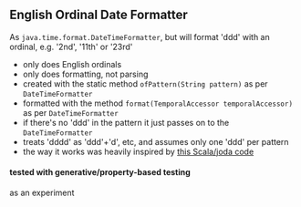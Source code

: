 ## English Ordinal Date Formatter
As `java.time.format.DateTimeFormatter`, but will format 'ddd' with an ordinal, e.g. '2nd', '11th' or '23rd'

* only does English ordinals
* only does formatting, not parsing
* created with the static method `ofPattern(String pattern)` as per `DateTimeFormatter`
* formatted with the method `format(TemporalAccessor temporalAccessor)` as per `DateTimeFormatter`
* if there's no 'ddd' in the pattern it just passes on to the `DateTimeFormatter`
* treats 'dddd' as 'ddd'+'d', etc, and assumes only one 'ddd' per pattern
* the way it works was heavily inspired by [this Scala/joda code](http://higher-state.blogspot.co.uk/2013/04/extended-joda-datetime-formatter-to.html)

#### tested with generative/property-based testing
as an experiment